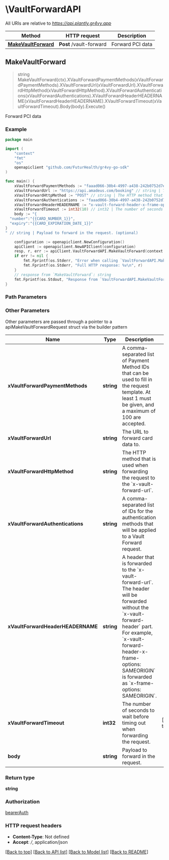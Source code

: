 # \VaultForwardAPI

All URIs are relative to *https://api.plantly.gr4vy.app*

Method | HTTP request | Description
------------- | ------------- | -------------
[**MakeVaultForward**](VaultForwardAPI.md#MakeVaultForward) | **Post** /vault-forward | Forward PCI data



## MakeVaultForward

> string MakeVaultForward(ctx).XVaultForwardPaymentMethods(xVaultForwardPaymentMethods).XVaultForwardUrl(xVaultForwardUrl).XVaultForwardHttpMethod(xVaultForwardHttpMethod).XVaultForwardAuthentications(xVaultForwardAuthentications).XVaultForwardHeaderHEADERNAME(xVaultForwardHeaderHEADERNAME).XVaultForwardTimeout(xVaultForwardTimeout).Body(body).Execute()

Forward PCI data



### Example

```go
package main

import (
	"context"
	"fmt"
	"os"
	openapiclient "github.com/FuturHealth/gr4vy-go-sdk"
)

func main() {
	xVaultForwardPaymentMethods := "faaad066-30b4-4997-a438-242b0752d7e1,faaad066-30b4-4997-a438-242b0752d7e2" // string | A comma-separated list of Payment Method IDs that can be used to fill in the request template. At least 1 must be given, and a maximum of 100 are accepted.
	xVaultForwardUrl := "https://api.amadeus.com/booking" // string | The URL to forward card data to.
	xVaultForwardHttpMethod := "POST" // string | The HTTP method that is used when forwarding the request to the `x-vault-forward-url`.
	xVaultForwardAuthentications := "faaad066-30b4-4997-a438-242b0752d7e1,faaad066-30b4-4997-a438-242b0752d7e2" // string | A comma-separated list of IDs for the authentication methods that will be applied to a Vault Forward request. (optional)
	xVaultForwardHeaderHEADERNAME := "x-vault-forward-header-x-frame-options" // string | A header that is forwarded to the `x-vault-forward-url`. The header will be forwarded without the `x-vault-forward-header` part. For example, `x-vault-forward-header-x-frame-options: SAMEORIGIN` is forwarded as `x-frame-options: SAMEORIGIN`. (optional)
	xVaultForwardTimeout := int32(10) // int32 | The number of seconds to wait before timing out when forwarding the request. (optional) (default to 30)
	body := "{
  "number":"{{CARD_NUMBER_1}}",
  "expiry":"{{CARD_EXPIRATION_DATE_1}}"
}
" // string | Payload to forward in the request. (optional)

	configuration := openapiclient.NewConfiguration()
	apiClient := openapiclient.NewAPIClient(configuration)
	resp, r, err := apiClient.VaultForwardAPI.MakeVaultForward(context.Background()).XVaultForwardPaymentMethods(xVaultForwardPaymentMethods).XVaultForwardUrl(xVaultForwardUrl).XVaultForwardHttpMethod(xVaultForwardHttpMethod).XVaultForwardAuthentications(xVaultForwardAuthentications).XVaultForwardHeaderHEADERNAME(xVaultForwardHeaderHEADERNAME).XVaultForwardTimeout(xVaultForwardTimeout).Body(body).Execute()
	if err != nil {
		fmt.Fprintf(os.Stderr, "Error when calling `VaultForwardAPI.MakeVaultForward``: %v\n", err)
		fmt.Fprintf(os.Stderr, "Full HTTP response: %v\n", r)
	}
	// response from `MakeVaultForward`: string
	fmt.Fprintf(os.Stdout, "Response from `VaultForwardAPI.MakeVaultForward`: %v\n", resp)
}
```

### Path Parameters



### Other Parameters

Other parameters are passed through a pointer to a apiMakeVaultForwardRequest struct via the builder pattern


Name | Type | Description  | Notes
------------- | ------------- | ------------- | -------------
 **xVaultForwardPaymentMethods** | **string** | A comma-separated list of Payment Method IDs that can be used to fill in the request template. At least 1 must be given, and a maximum of 100 are accepted. | 
 **xVaultForwardUrl** | **string** | The URL to forward card data to. | 
 **xVaultForwardHttpMethod** | **string** | The HTTP method that is used when forwarding the request to the &#x60;x-vault-forward-url&#x60;. | 
 **xVaultForwardAuthentications** | **string** | A comma-separated list of IDs for the authentication methods that will be applied to a Vault Forward request. | 
 **xVaultForwardHeaderHEADERNAME** | **string** | A header that is forwarded to the &#x60;x-vault-forward-url&#x60;. The header will be forwarded without the &#x60;x-vault-forward-header&#x60; part. For example, &#x60;x-vault-forward-header-x-frame-options: SAMEORIGIN&#x60; is forwarded as &#x60;x-frame-options: SAMEORIGIN&#x60;. | 
 **xVaultForwardTimeout** | **int32** | The number of seconds to wait before timing out when forwarding the request. | [default to 30]
 **body** | **string** | Payload to forward in the request. | 

### Return type

**string**

### Authorization

[bearerAuth](../README.md#bearerAuth)

### HTTP request headers

- **Content-Type**: Not defined
- **Accept**: */*, application/json

[[Back to top]](#) [[Back to API list]](../README.md#documentation-for-api-endpoints)
[[Back to Model list]](../README.md#documentation-for-models)
[[Back to README]](../README.md)

